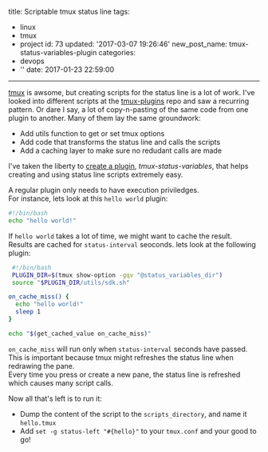 title: Scriptable tmux status line
tags:
  - linux
  - tmux
  - project
id: 73
updated: '2017-03-07 19:26:46'
new_post_name: tmux-status-variables-plugin
categories:
  - devops
  - ''
date: 2017-01-23 22:59:00
---


[tmux](https://tmux.github.io/) is awsome, but creating scripts for the status line is a lot of work. I've looked into different scripts at the [tmux-plugins](https://github.com/tmux-plugins) repo and saw a recurring pattern. Or dare I say, a lot of copy-n-pasting of the same code from one plugin to another. Many of them lay the same groundwork:

- Add utils function to get or set tmux options
- Add code that transforms the status line and calls the scripts
- Add a caching layer to make sure no redudant calls are made

I've taken the liberty to [create a plugin](https://github.com/odedlaz/tmux-status-variables), *tmux-status-variables*, that helps creating and using status line scripts extremely easy.

<!-- more -->

A regular plugin only needs to have execution priviledges.  
 For instance, lets look at this `hello world` plugin:

```bash
#!/bin/bash  
echo "hello world!"  
```

If `hello world` takes a lot of time, we might want to cache the result.  
 Results are cached for `status-interval` seoconds. lets look at the following plugin:

```bash  
 #!/bin/bash  
 PLUGIN_DIR=$(tmux show-option -gqv "@status_variables_dir")  
 source "$PLUGIN_DIR/utils/sdk.sh"

on_cache_miss() {  
  echo "hello world!"  
  sleep 1  
}

echo "$(get_cached_value on_cache_miss)"  
```

`on_cache_miss` will run only when `status-interval` seconds have passed.  
 This is important because tmux might refreshes the status line when redrawing the pane.  
 Every time you press or create a new pane, the status line is refreshed which causes many script calls.

Now all that's left is to run it:

* Dump the content of the script to the `scripts_directory`, and name it `hello.tmux`
* Add `set -g status-left "#{hello}"` to your `tmux.conf` and your good to go!


